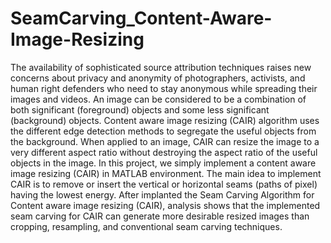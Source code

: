 # SeamCarving_Content-Aware-Image-Resizing
The availability of sophisticated source attribution techniques raises new concerns about privacy and anonymity of photographers, activists, and human right defenders who need to stay anonymous while spreading their images and videos. An image can be considered to be a combination of both significant (foreground) objects and some less significant (background) objects. Content aware image resizing (CAIR) algorithm uses the different edge detection methods to segregate the useful objects from the background. When applied to an image, CAIR can resize the image to a very different aspect ratio without destroying the aspect ratio of the useful objects in the image. In this project, we simply implement a content aware image resizing (CAIR) in MATLAB environment. The main idea to implement CAIR is to remove or insert the vertical or horizontal seams (paths of pixel) having the lowest energy. After implanted the Seam Carving Algorithm for Content aware image resizing (CAIR), analysis shows that the implemented seam carving for CAIR can generate more desirable resized images than cropping, resampling, and conventional seam carving techniques.
